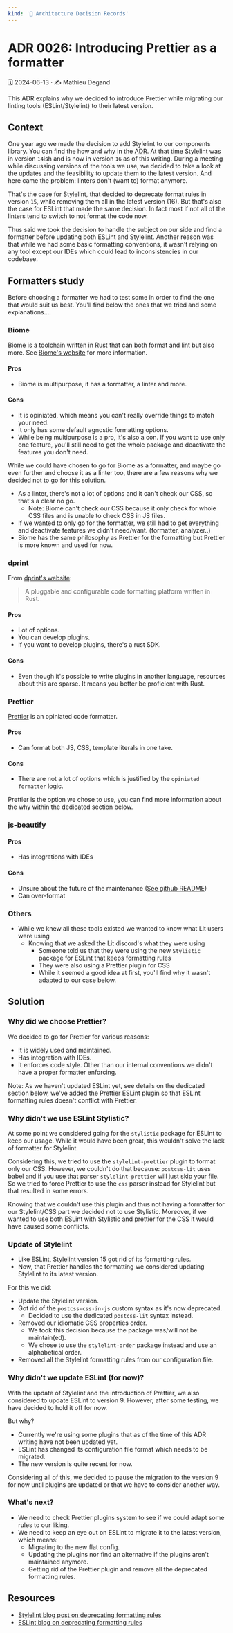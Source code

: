 ```yaml
---
kind: '📌 Architecture Decision Records'
---
```


# ADR 0026: Introducing Prettier as a formatter

🗓️ 2024-06-13 · ✍️ Mathieu Degand

This ADR explains why we decided to introduce Prettier while migrating our linting tools (ESLint/Stylelint) to their latest version.

## Context

One year ago we made the decision to add Stylelint to our components library. You can find the how and why in the [ADR](https://www.clever-cloud.com/doc/clever-components/?path=%2Fdocs%2F%F0%9F%93%8C-architecture-decision-records-adr-0023-adding-stylelint--docs).
At that time Stylelint was in version `14`ish and is now in version `16` as of this writing.
During a meeting while discussing versions of the tools we use, we decided to take a look at the updates and the feasibility to update them to the latest version.
And here came the problem: linters don't (want to) format anymore.

That's the case for Stylelint, that decided to deprecate format rules in version `15`, while removing them all in the latest version (16).
But that's also the case for ESLint that made the same decision.
In fact most if not all of the linters tend to switch to not format the code now.

Thus said we took the decision to handle the subject on our side and find a formatter before updating both ESLint and Stylelint.
Another reason was that while we had some basic formatting conventions, it wasn't relying on any tool except our IDEs which could lead to inconsistencies in our codebase.

## Formatters study

Before choosing a formatter we had to test some in order to find the one that would suit us best.
You'll find below the ones that we tried and some explanations....

### Biome

Biome is a toolchain written in Rust that can both format and lint but also more. See [Biome's website](https://biomejs.dev/) for more information.

#### Pros

- Biome is multipurpose, it has a formatter, a linter and more.

#### Cons

- It is opiniated, which means you can't really override things to match your need.
- It only has some default agnostic formatting options.
- While being multipurpose is a pro, it's also a con. If you want to use only one feature, you'll still need to get the whole package and deactivate the features you don't need.

While we could have chosen to go for Biome as a formatter, and maybe go even further and choose it as a linter too, there are a few reasons why we decided not to go for this solution.

- As a linter, there's not a lot of options and it can't check our CSS, so that's a clear no go.
  - Note: Biome can't check our CSS because it only check for whole CSS files and is unable to check CSS in JS files.
- If we wanted to only go for the formatter, we still had to get everything and deactivate features we didn't need/want. (formatter, analyzer..)
- Biome has the same philosophy as Prettier for the formatting but Prettier is more known and used for now.

### dprint

From [dprint's website](https://dprint.dev/):

> A pluggable and configurable code formatting platform written in Rust.

#### Pros

- Lot of options.
- You can develop plugins.
- If you want to develop plugins, there's a rust SDK.

#### Cons

- Even though it's possible to write plugins in another language, resources about this are sparse. It means you better be proficient with Rust.

### Prettier

[Prettier](https://prettier.io) is an opiniated code formatter.

#### Pros

- Can format both JS, CSS, template literals in one take.

#### Cons

- There are not a lot of options which is justified by the `opiniated formatter` logic.

Prettier is the option we chose to use, you can find more information about the why within the dedicated section below.

### js-beautify

#### Pros

- Has integrations with IDEs

#### Cons

- Unsure about the future of the maintenance ([See github README](https://github.com/beautifier/js-beautify?tab=readme-ov-file#contributors-needed))
- Can over-format

### Others

- While we knew all these tools existed we wanted to know what Lit users were using
  - Knowing that we asked the Lit discord's what they were using
    - Someone told us that they were using the new `Stylistic` package for ESLint that keeps formatting rules
    - They were also using a Prettier plugin for CSS
    - While it seemed a good idea at first, you'll find why it wasn't adapted to our case below.

## Solution

### Why did we choose Prettier?

We decided to go for Prettier for various reasons:

- It is widely used and maintained.
- Has integration with IDEs.
- It enforces code style. Other than our internal conventions we didn't have a proper formatter enforcing.

Note: As we haven't updated ESLint yet, see details on the dedicated section below, we've added the Prettier ESLint plugin so that ESLint formatting rules doesn't conflict with Prettier.

### Why didn't we use ESLint Stylistic?

At some point we considered going for the `stylistic` package for ESLint to keep our usage.
While it would have been great, this wouldn't solve the lack of formatter for Stylelint.

Considering this, we tried to use the `stylelint-prettier` plugin to format only our CSS.
However, we couldn't do that because:
`postcss-lit` uses babel and if you use that parser `stylelint-prettier` will just skip your file.
So we tried to force Prettier to use the `css` parser instead for Stylelint but that resulted in some errors.

Knowing that we couldn't use this plugin and thus not having a formatter for our Stylelint/CSS part we decided not to use Stylistic.
Moreover, if we wanted to use both ESLint with Stylistic and prettier for the CSS it would have caused some conflicts.

### Update of Stylelint

- Like ESLint, Stylelint version 15 got rid of its formatting rules.
- Now, that Prettier handles the formatting we considered updating Stylelint to its latest version.

For this we did:

- Update the Stylelint version.
- Got rid of the `postcss-css-in-js` custom syntax as it's now deprecated.
  - Decided to use the dedicated `postcss-lit` syntax instead.
- Removed our idiomatic CSS properties order.
  - We took this decision because the package was/will not be maintain(ed).
  - We chose to use the `stylelint-order` package instead and use an alphabetical order.
- Removed all the Stylelint formatting rules from our configuration file.

### Why didn't we update ESLint (for now)?

With the update of Stylelint and the introduction of Prettier, we also considered to update ESLint to version 9. However, after some testing, we have decided to hold it off for now.

But why?

- Currently we're using some plugins that as of the time of this ADR writing have not been updated yet.
- ESLint has changed its configuration file format which needs to be migrated.
- The new version is quite recent for now.

Considering all of this, we decided to pause the migration to the version 9 for now until plugins are updated or that we have to consider another way.

### What's next?

- We need to check Prettier plugins system to see if we could adapt some rules to our liking.
- We need to keep an eye out on ESLint to migrate it to the latest version, which means:
  - Migrating to the new flat config.
  - Updating the plugins nor find an alternative if the plugins aren't maintained anymore.
  - Getting rid of the Prettier plugin and remove all the deprecated formatting rules.  

## Resources

- [Stylelint blog post on deprecating formatting rules](https://stylelint.io/migration-guide/to-15#deprecated-stylistic-rules)
- [ESLint blog on deprecating formatting rules](https://eslint.org/blog/2023/10/deprecating-formatting-rules/)
